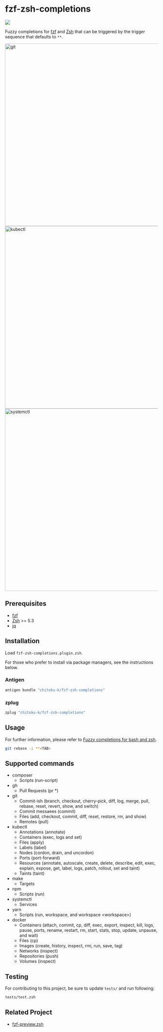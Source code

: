 fzf-zsh-completions
===============

[![][workflow-badge]][workflow-link]

Fuzzy completions for [fzf][] and [Zsh][] that can be triggered by the trigger
sequence that defaults to `**`.

<img src="https://user-images.githubusercontent.com/6535425/96915303-0d674180-14e1-11eb-8a14-5b3cd3673a49.png" alt="git" width="600"><br>
<img src="https://user-images.githubusercontent.com/6535425/96915276-06403380-14e1-11eb-9697-3cd40db7cc58.png" alt="kubectl" width="600"><br>
<img src="https://user-images.githubusercontent.com/6535425/96915321-10fac880-14e1-11eb-9222-93fd5a1563b4.png" alt="systemctl" width="600">

## Prerequisites

- [fzf][]
- [Zsh][] >= 5.3
- [jq][]

## Installation

Load `fzf-zsh-completions.plugin.zsh`.

For those who prefer to install via package managers, see the instructions
below.

### Antigen

```zsh
antigen bundle "chitoku-k/fzf-zsh-completions"
```

### zplug

```zsh
zplug "chitoku-k/fzf-zsh-completions"
```

## Usage

For further information, please refer to [Fuzzy completions for bash and zsh][fzf-completions].

```zsh
git rebase -i **<TAB>
```

## Supported commands

- composer
  - Scripts (run-script)
- gh
  - Pull Requests (pr \*)
- git
  - Commit-ish (branch, checkout, cherry-pick, diff, log, merge, pull, rebase, reset, revert, show, and switch)
  - Commit messaees (commit)
  - Files (add, checkout, commit, diff, reset, restore, rm, and show)
  - Remotes (pull)
- kubectl
  - Annotations (annotate)
  - Containers (exec, logs and set)
  - Files (apply)
  - Labels (label)
  - Nodes (cordon, drain, and uncordon)
  - Ports (port-forward)
  - Resources (annotate, autoscale, create, delete, describe, edit, exec, explain, expose, get, label, logs, patch, rollout, set and taint)
  - Taints (taint)
- make
  - Targets
- npm
  - Scripts (run)
- systemctl
  - Services
- yarn
  - Scripts (run, workspace, and workspace \<workspace\>)
- docker
  - Containers (attach, commit, cp, diff, exec, export, inspect, kill, logs, pause, ports, rename, restart, rm, start, stats, stop, update, unpause, and wait)
  - Files (cp)
  - Images (create, history, inspect, rmi, run, save, tag)
  - Networks (inspect)
  - Repositories (push)
  - Volumes (inspect)

## Testing

For contributing to this project, be sure to update `tests/` and run following:

```zsh
tests/test.zsh
```

## Related Project

- [fzf-preview.zsh][]

[workflow-link]:   https://github.com/chitoku-k/fzf-zsh-completions/actions?query=branch:master
[workflow-badge]:  https://img.shields.io/github/workflow/status/chitoku-k/fzf-zsh-completions/CI%20Workflow/master.svg?style=flat-square
[fzf]:             https://github.com/junegunn/fzf
[fzf-completions]: https://github.com/junegunn/fzf/blob/master/README.md#fuzzy-completion-for-bash-and-zsh
[Zsh]:             https://www.zsh.org/
[fzf-preview.zsh]: https://github.com/yuki-ycino/fzf-preview.zsh
[jq]:              https://github.com/stedolan/jq

